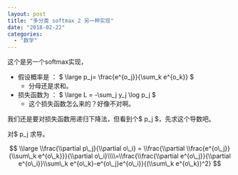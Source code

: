 ```yaml
---
layout: post
title: "多分类 softmax 2 另一种实现"
date: "2018-02-22"
categories: 
  - "数学"
---
```


这个是另一个softmax实现，

- 假设概率是 ： $ \\large p\_j= \\frac{e^{o\_j}}{\\sum\_k e^{o\_k}} $
    - 分母还是求和。
- 损失函数为 ： $ \\large L = -\\sum\_j y\_j \\log p\_j $
    - 这个损失函数怎么来的？好像不对啊。

我们还是要对损失函数用递归下降法，但看到个$ p\_j $，先求这个导数吧。

对$ p\_j 求导。

$$ \\large \\frac{\\partial p\_j}{\\partial o\_i} = \\frac{\\partial \\frac{e^{o\_j}}{\\sum\_k e^{o\_k}}}{\\partial o\_i}\\\\=\\frac{\\frac{\\partial e^{o\_j}}{\\partial e^{o\_i}}\\sum\_k e^{o\_k}-e^{o\_j}e^{o\_i}}{(\\sum\_k e^{o\_k})^2} $$
